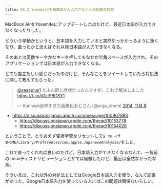 ```yaml
---
title: OS X Yosemiteで日本語が入力できなくなる問題の対処
---
```

MacBook AirをYosemiteにアップデートしたのだけど、最近日本語が入力できなくなったりした。

どういう挙動かというと、日本語を入力していると突然引っかかっるように重くなり、直ったかと思えばそれ以降日本語が入力できなくなる。

そのあとは英数キーやかなキーを押してもなぜか半角スペースが入力され、そのアプリケーションでは日本語が入力できなくなる。

とても腹立たしい感じだったのだけど、そんなことをツイートしていたら対処法に関して教えてもらった。

<blockquote class="twitter-tweet" lang="ja"><p><a href="https://twitter.com/sasaplus1">@sasaplus1</a> たぶん同じ症状だったんですが、これで解決しました <a href="https://t.co/iOzIP8GSY1">https://t.co/iOzIP8GSY1</a></p>&mdash; Kuniwak@早すぎた抽象化おじさん (@orga_chem) <a href="https://twitter.com/orga_chem/status/531088018099023872">2014, 11月 8</a></blockquote>
<script async src="//platform.twitter.com/widgets.js" charset="utf-8"></script>

- https://discussionsjapan.apple.com/message/100867893
  - https://discussionsjapan.apple.com/thread/10153778
  - https://discussionsjapan.apple.com/thread/10154026

ということで、とりあえず変換学習をリセットして`$ rm -rf $HOME/Library/Preferences/com.apple.JapaneseAnalysis/`をした。

これで直ってくれれば良いのだけど。日本語入力ができなくなるなんて、一昔前のLinuxディストリビューションとかでは経験したけど、最近は全然なかったなあ。

そういえば、これ以外の対処法としてはGoogle日本語入力を使う、なんて記事があった。Google日本語入力を使っている人にはこの問題は関係ないらしい。
